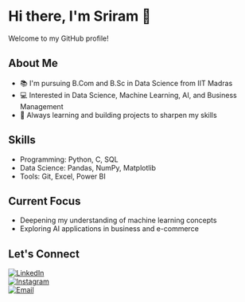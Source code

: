 # Hi there, I'm Sriram 👋

Welcome to my GitHub profile!  

## About Me
- 📚 I'm pursuing B.Com and B.Sc in Data Science from IIT Madras  
- 💻 Interested in Data Science, Machine Learning, AI, and Business Management  
- 🚀 Always learning and building projects to sharpen my skills  

## Skills
- Programming: Python, C, SQL  
- Data Science: Pandas, NumPy, Matplotlib  
- Tools: Git, Excel, Power BI  

## Current Focus
- Deepening my understanding of machine learning concepts  
- Exploring AI applications in business and e-commerce  

## Let's Connect
[![LinkedIn](https://img.shields.io/badge/LinkedIn-blue?logo=linkedin&logoColor=white)](https://www.linkedin.com/)  
[![Instagram](https://img.shields.io/badge/Instagram-E4405F?logo=instagram&logoColor=white)](https://www.instagram.com/)  
[![Email](https://img.shields.io/badge/Email-D14836?logo=gmail&logoColor=white)](mailto:youremail@example.com)
